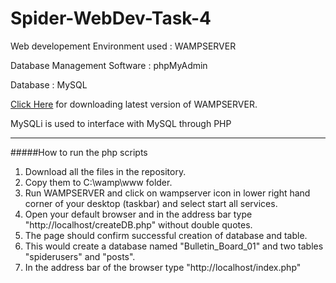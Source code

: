# Spider-WebDev-Task-4
Web developement Environment used : WAMPSERVER

Database Management Software : phpMyAdmin

Database : MySQL

[Click Here](http://www.wampserver.com/en/#download-wrapper) for downloading latest version of WAMPSERVER.

MySQLi is used to interface with MySQL through PHP
***
#####How to run the php scripts
1. Download all the files in the repository.
2. Copy them to C:\wamp\www folder.
3. Run WAMPSERVER and click on wampserver icon in lower right hand corner of your desktop (taskbar) and select start all services.
4. Open your default browser and in the address bar type "http://localhost/createDB.php" without double quotes.
5. The page should confirm successful creation of database and table.
6. This would create a database named "Bulletin_Board_01" and two tables "spiderusers" and "posts".  
7. In the address bar of the browser type "http://localhost/index.php"
